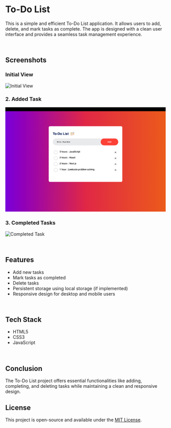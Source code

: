 # To-Do List


This is a simple and efficient To-Do List application. It allows users to add, delete, and mark tasks as complete. The app is designed with a clean user interface and provides a seamless task management experience.

<br>

## Screenshots

### Initial View
![Initial View](images/Initial_View.png)

### 2. Added Task
![Added Task](images/Added_Task.png)

### 3. Completed Tasks
![Completed Task](images/Completed_Task.png)


<br>

## Features

- Add new tasks
- Mark tasks as completed
- Delete tasks
- Persistent storage using local storage (if implemented)
- Responsive design for desktop and mobile users

<br>

## Tech Stack 

- HTML5
- CSS3
- JavaScript

<br>

## Conclusion

The To-Do List project offers essential functionalities like adding, completing, and deleting tasks while maintaining a clean and responsive design. 

## License

This project is open-source and available under the [MIT License](https://opensource.org/licenses/MIT).

